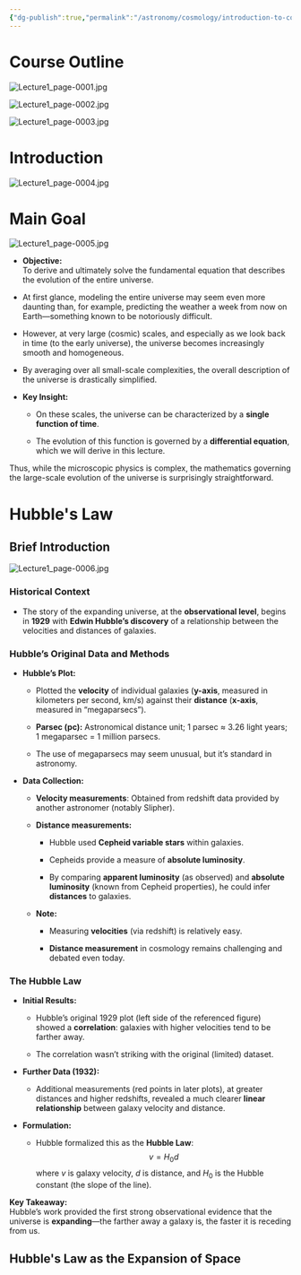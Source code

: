 ```yaml
---
{"dg-publish":true,"permalink":"/astronomy/cosmology/introduction-to-cosmology-1-daniel-baumann/"}
---
```


# Course Outline 
![Lecture1_page-0001.jpg](/img/user/Astronomy/Cosmology/Lecture1_img/Lecture1_page-0001.jpg)

![Lecture1_page-0002.jpg](/img/user/Astronomy/Cosmology/Lecture1_img/Lecture1_page-0002.jpg)

![Lecture1_page-0003.jpg](/img/user/Astronomy/Cosmology/Lecture1_img/Lecture1_page-0003.jpg)


# Introduction

![Lecture1_page-0004.jpg](/img/user/Astronomy/Cosmology/Lecture1_img/Lecture1_page-0004.jpg)

# Main Goal

![Lecture1_page-0005.jpg](/img/user/Astronomy/Cosmology/Lecture1_img/Lecture1_page-0005.jpg)

- **Objective:**  
    To derive and ultimately solve the fundamental equation that describes the evolution of the entire universe.

- At first glance, modeling the entire universe may seem even more daunting than, for example, predicting the weather a week from now on Earth—something known to be notoriously difficult.

- However, at very large (cosmic) scales, and especially as we look back in time (to the early universe), the universe becomes increasingly smooth and homogeneous.
        
- By averaging over all small-scale complexities, the overall description of the universe is drastically simplified.

- **Key Insight:**
    - On these scales, the universe can be characterized by a **single function of time**.
        
    - The evolution of this function is governed by a **differential equation**, which we will derive in this lecture.

Thus, while the microscopic physics is complex, the mathematics governing the large-scale evolution of the universe is surprisingly straightforward.

# Hubble's Law 

## Brief Introduction 
![Lecture1_page-0006.jpg](/img/user/Astronomy/Cosmology/Lecture1_img/Lecture1_page-0006.jpg)
### Historical Context

- The story of the expanding universe, at the **observational level**, begins in **1929** with **Edwin Hubble’s discovery** of a relationship between the velocities and distances of galaxies.

### Hubble’s Original Data and Methods

- **Hubble’s Plot:**
    
    - Plotted the **velocity** of individual galaxies (**y-axis**, measured in kilometers per second, km/s) against their **distance** (**x-axis**, measured in “megaparsecs”).
        
    - **Parsec (pc):** Astronomical distance unit; 1 parsec ≈ 3.26 light years; 1 megaparsec = 1 million parsecs.
        
    - The use of megaparsecs may seem unusual, but it’s standard in astronomy.
        
- **Data Collection:**
    
    - **Velocity measurements**: Obtained from redshift data provided by another astronomer (notably Slipher).
        
    - **Distance measurements:**
        
        - Hubble used **Cepheid variable stars** within galaxies.
            
        - Cepheids provide a measure of **absolute luminosity**.
            
        - By comparing **apparent luminosity** (as observed) and **absolute luminosity** (known from Cepheid properties), he could infer **distances** to galaxies.
            
    - **Note:**
        
        - Measuring **velocities** (via redshift) is relatively easy.
            
        - **Distance measurement** in cosmology remains challenging and debated even today.
            

### The Hubble Law

- **Initial Results:**
    
    - Hubble’s original 1929 plot (left side of the referenced figure) showed a **correlation**: galaxies with higher velocities tend to be farther away.
        
    - The correlation wasn’t striking with the original (limited) dataset.
        
- **Further Data (1932):**
    
    - Additional measurements (red points in later plots), at greater distances and higher redshifts, revealed a much clearer **linear relationship** between galaxy velocity and distance.
        
- **Formulation:**
    
    - Hubble formalized this as the **Hubble Law**: $$
v=H_0 d
$$where $v$ is galaxy velocity, $d$ is distance, and $H_0$ is the Hubble constant (the slope of the line).

**Key Takeaway:**  
Hubble’s work provided the first strong observational evidence that the universe is **expanding**—the farther away a galaxy is, the faster it is receding from us.

## Hubble's Law as the Expansion of Space






